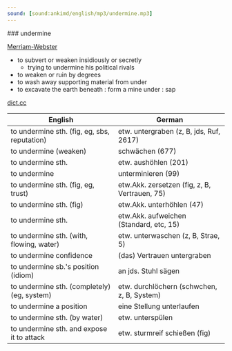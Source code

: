 ```yaml
---
sound: [sound:ankimd/english/mp3/undermine.mp3]
---
```


\### undermine

[Merriam-Webster](https://www.merriam-webster.com/dictionary/undermine)

- to subvert or weaken insidiously or secretly
    - trying to undermine his political rivals
- to weaken or ruin by degrees
- to wash away supporting material from under
- to excavate the earth beneath : form a mine under : sap

[dict.cc](https://www.dict.cc/undermine)

| English        | German       |
| -------------- | ------------ |
| to undermine sth. (fig, eg, sbs, reputation) | etw. untergraben (z, B, jds, Ruf, 2617) |
| to undermine (weaken) | schwächen (677) |
| to undermine sth. | etw. aushöhlen (201) |
| to undermine | unterminieren (99) |
| to undermine sth. (fig, eg, trust) | etw.Akk. zersetzen (fig, z, B, Vertrauen, 75) |
| to undermine sth. (fig) | etw.Akk. unterhöhlen (47) |
| to undermine sth. | etw.Akk. aufweichen (Standard, etc, 15) |
| to undermine sth. (with, flowing, water) | etw. unterwaschen (z, B, Strae, 5) |
| to undermine confidence | (das) Vertrauen untergraben |
| to undermine sb.'s position (idiom) | an jds. Stuhl sägen |
| to undermine sth. (completely) (eg, system) | etw. durchlöchern (schwchen, z, B, System) |
| to undermine a position | eine Stellung unterlaufen |
| to undermine sth. (by water) | etw. unterspülen |
| to undermine sth. and expose it to attack | etw. sturmreif schießen (fig) |
